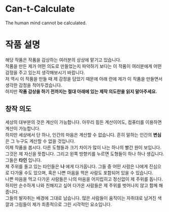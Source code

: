 # Can-t-Calculate
The human mind cannot be calculated.

# 작품 설명
  해당 작품은 작품을 감상하는 여러분의 상상에 맡기고 있습니다.<br/>
  작품을 만든 제가 어떤 의도로 만들었는지 파악하기 보다는 이 작품이 여러분에게 어떤 감정을 주고 있는지 생각해보시기 바랍니다.<br/>
  저 역시 이 작품을 만들 때 제 감정을 담았기 때문에 아래 란에 제가 이 작품을 만들면서 생각한 감정을 적어두겠습니다.<br/>
  하지만 __작품 감상을 하기 전까지는 절대 아래에 있는 제작 의도란을 읽지 말아주세요.__

## 창작 의도
  세상의 대부분의 것은 계산이 가능합니다. 아무리 힘든 계산이어도, 컴퓨터를 이용하면 계산이 가능합니다.<br/>
  하지만 세상에서 단 하나, 인간의 마음은 계산할 수 없습니다. 흔히 말하는 인간의 __변심__ 은 그 누구도 계산할 수 없을 것입니다.<br/>
  이제 작품을 봅시다. 다른 도형들과 크기 차이가 많이 나는 하나의 빨간 원이 보입니다. 그것은 제 자신을 뜻합니다. 그리고 왼쪽 방향키를 누르면 도형들이 하나 하나 생깁니다. 그들은 __타인__ 입니다.<br/>
  제 주위를 돌고 있는 타인들은 __나__ 에게 다가옵니다. 그들 중 어떤 사람은 나에게 진심으로 다가올 수도 있으며, 혹은 나쁜 마음을 먹은 사람도 포함되어 있을 수 있습니다.<br/>
  나쁜 마음을 먹고 다가온 사람들은 나의 마음을 어지럽히고 정신없이 제 주위를 돕니다. 하지만 순수하게 나와 친해지고 싶어 다가온 사람들은 제 주위를 벗어나지 않고 함께 해줍니다.<br/>
  그들의 발자취는 배경에 그대로 남습니다. 많은 사람들이 움직이는 자취대로 남겨진 색깔과 그림들이 제가 최종적으로 그린 시각적인 요소입니다.
